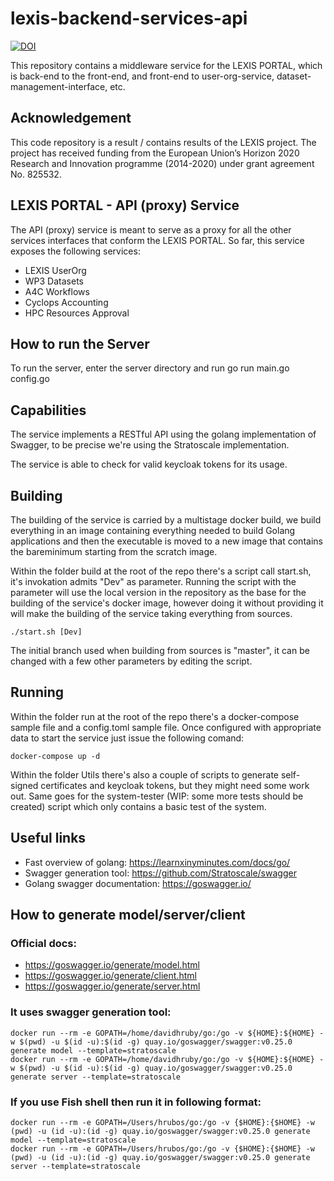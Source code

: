 # lexis-backend-services-api

<a href="https://doi.org/10.5281/zenodo.6080529"><img src="https://zenodo.org/badge/DOI/10.5281/zenodo.6080529.svg" alt="DOI"></a>

This repository contains a middleware service for the LEXIS PORTAL, which is back-end to the front-end, and front-end to user-org-service, dataset-management-interface, etc.

## Acknowledgement

This code repository is a result / contains results of the LEXIS project. The project has received funding from the European Union’s Horizon 2020 Research and Innovation programme (2014-2020) under grant agreement No. 825532.

## LEXIS PORTAL - API (proxy) Service

The API (proxy) service is meant to serve as a proxy for all the other services interfaces that conform the LEXIS PORTAL.
So far, this service exposes the following services:
- LEXIS UserOrg
- WP3 Datasets
- A4C Workflows
- Cyclops Accounting
- HPC Resources Approval


## How to run the Server

To run the server, enter the server directory and run
    go run main.go config.go


## Capabilities

The service implements a RESTful API using the golang implementation of Swagger, to be precise we're using the Stratoscale implementation.

The service is able to check for valid keycloak tokens for its usage.

## Building

The building of the service is carried by a multistage docker build, we build everything in an image containing everything needed to build Golang applications
and then the executable is moved to a new image that contains the bareminimum starting from the scratch image.

Within the folder build at the root of the repo there's a script call start.sh, it's invokation admits "Dev" as parameter.
Running the script with the parameter will use the local version in the repository as the base for the building of the service's docker image,
however doing it without providing it will make the building of the service taking everything from sources.

```
./start.sh [Dev]
```

The initial branch used when building from sources is "master", it can be changed with a few other parameters by editing the script.

## Running

Within the folder run at the root of the repo there's a docker-compose sample file and a config.toml sample file.
Once configured with appropriate data to start the service just issue the following comand:

```
docker-compose up -d
```

Within the folder Utils there's also a couple of scripts to generate self-signed certificates and keycloak tokens, but they might need some work out.
Same goes for the system-tester (WIP: some more tests should be created) script which only contains a basic test of the system.


## Useful links

- Fast overview of golang: https://learnxinyminutes.com/docs/go/
- Swagger generation tool: https://github.com/Stratoscale/swagger
- Golang swagger documentation: https://goswagger.io/

## How to generate model/server/client

### Official docs:

- https://goswagger.io/generate/model.html
- https://goswagger.io/generate/client.html
- https://goswagger.io/generate/server.html

### It uses swagger generation tool:

```
docker run --rm -e GOPATH=/home/davidhruby/go:/go -v ${HOME}:${HOME} -w $(pwd) -u $(id -u):$(id -g) quay.io/goswagger/swagger:v0.25.0 generate model --template=stratoscale
docker run --rm -e GOPATH=/home/davidhruby/go:/go -v ${HOME}:${HOME} -w $(pwd) -u $(id -u):$(id -g) quay.io/goswagger/swagger:v0.25.0 generate server --template=stratoscale
``` 

### If you use Fish shell then run it in following format:

```
docker run --rm -e GOPATH=/Users/hrubos/go:/go -v {$HOME}:{$HOME} -w (pwd) -u (id -u):(id -g) quay.io/goswagger/swagger:v0.25.0 generate model --template=stratoscale
docker run --rm -e GOPATH=/Users/hrubos/go:/go -v {$HOME}:{$HOME} -w (pwd) -u (id -u):(id -g) quay.io/goswagger/swagger:v0.25.0 generate server --template=stratoscale
```
